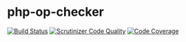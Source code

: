 php-op-checker
==============
[![Build Status](https://scrutinizer-ci.com/g/y-uti/php-op-checker/badges/build.png?b=master)](https://scrutinizer-ci.com/g/y-uti/php-op-checker/build-status/master)
[![Scrutinizer Code Quality](https://scrutinizer-ci.com/g/y-uti/php-op-checker/badges/quality-score.png?b=master)](https://scrutinizer-ci.com/g/y-uti/php-op-checker/?branch=master)
[![Code Coverage](https://scrutinizer-ci.com/g/y-uti/php-op-checker/badges/coverage.png?b=master)](https://scrutinizer-ci.com/g/y-uti/php-op-checker/?branch=master)
